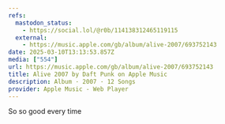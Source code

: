 ```yaml
---
refs:
  mastodon_status:
    - https://social.lol/@r0b/114138312465119115
  external:
    - https://music.apple.com/gb/album/alive-2007/693752143
date: 2025-03-10T13:13:53.857Z
media: ["554"]
url: https://music.apple.com/gb/album/alive-2007/693752143
title: Alive 2007 by Daft Punk on Apple Music
description: Album · 2007 · 12 Songs
provider: Apple Music - Web Player
---
```


So so good every time
